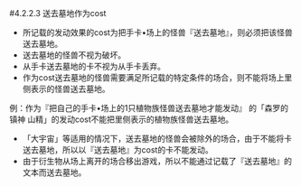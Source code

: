 #4.2.2.3        送去墓地作为cost
* 所记载的发动效果的cost为把手卡•场上的怪兽『送去墓地』，则必须把该怪兽送去墓地。
* 送去墓地的怪兽不视为破坏。
* 从手卡送去墓地的卡不视为从手卡丢弃。
* 作为cost送去墓地的怪兽需要满足所记载的特定条件的场合，则不能将场上里侧表示的怪兽送去墓地。

例：作为『把自己的手卡•场上的1只植物族怪兽送去墓地才能发动』 的「森罗的镇神 山精」的发动cost不能把里侧表示的植物族怪兽送去墓地。
* 「大宇宙」等适用的情况下，送去墓地的怪兽会被除外的场合，由于不能将卡送去墓地，所以以『送去墓地』为cost的卡不能发动。
* 由于衍生物从场上离开的场合移出游戏，所以不能通过记载了『送去墓地』的文本而送去墓地。
